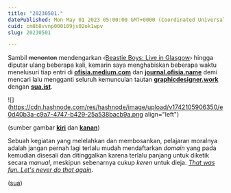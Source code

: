 ```yaml
---
title: "20230501."
datePublished: Mon May 01 2023 05:00:00 GMT+0000 (Coordinated Universal Time)
cuid: cm8b8vvnp000109js02ok1wpv
slug: 20230501

---
```


Sambil <s>menonton</s> mendengarkan ‹[Beastie Boys: Live in Glasgow](https://www.imdb.com/title/tt0283916/)› hingga diputar ulang beberapa kali, kemarin saya menghabiskan beberapa waktu menelusuri tiap entri di [**ofisia.medium.com**](http://ofisia.medium.com) dan [**journal.ofisia.name**](http://journal.ofisia.name) demi mencari lalu mengganti seluruh kemunculan tautan [**graphicdesigner.work**](http://graphicdesigner.work) dengan [**sua.ist**](http://sua.ist).

![](https://cdn.hashnode.com/res/hashnode/image/upload/v1742105906350/e0d40b3a-c9a7-4747-b429-25a538bacb9a.png align="left")

(sumber gambar [**kiri**](https://ofisia.medium.com) dan [**kanan**](https://journal.ofisia.name))

Sebuah kegiatan yang melelahkan dan membosankan, pelajaran moralnya adalah jangan pernah lagi terlalu mudah mendaftarkan *domain* yang pada kemudian disesali dan ditinggalkan karena terlalu panjang untuk diketik secara *manual*, meskipun sebenarnya cukup *keren* untuk dieja. [*That was fun. Let's never do that again*](https://www.moviequotes.com/quote/that-was-fun-lets-never-do-that-again/).

([sua](https://sua.ist))